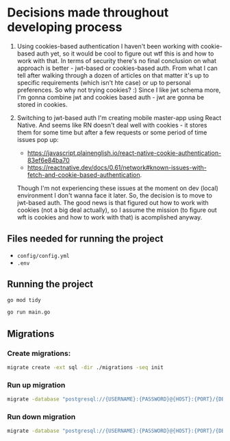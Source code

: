 # Decisions made throughout developing process

1. Using cookies-based authentication
   I haven't been working with cookie-based auth yet, so it would be cool to figure out wtf this is and how to work with that. In terms of security there's no final conclusion on what approach is better - jwt-based or cookies-based auth. From what I can tell after walking through a dozen of articles on that matter it's up to specific requirements (which isn't hte case) or up to personal preferences. So why not trying cookies? :)
   Since I like jwt schema more, I'm gonna combine jwt and cookies based auth - jwt are gonna be stored in cookies.
2. Switching to jwt-based auth
   I'm creating mobile master-app using React Native. And seems like RN doesn't deal well with cookies - it stores them for some time but after a few requests or some period of time issues pop up:

   - https://javascript.plainenglish.io/react-native-cookie-authentication-83ef6e84ba70
   - https://reactnative.dev/docs/0.61/network#known-issues-with-fetch-and-cookie-based-authentication.

   Though I'm not experiencing these issues at the moment on dev (local) environment I don't wanna face it later.
   So, the decision is to move to jwt-based auth.
   The good news is that figured out how to work with cookies (not a big deal actually), so I assume the mission (to figure out wft is cookies and how to work with that) is acomplished anyway.

## Files needed for running the project

- `config/config.yml`
- `.env`

## Running the project

```bash
go mod tidy
```

```bash
go run main.go
```

## Migrations

### Create migrations:

```bash
migrate create -ext sql -dir ./migrations -seq init
```

### Run up migration

```bash
migrate -database "postgresql://{USERNAME}:{PASSWORD}@{HOST}:{PORT}/{DBNAME}?sslmode=disable" -path ./migrations up
```

### Run down migration

```bash
migrate -database "postgresql://{USERNAME}:{PASSWORD}@{HOST}:{PORT}/{DBNAME}?sslmode=disable" -path ./migrations down
```
